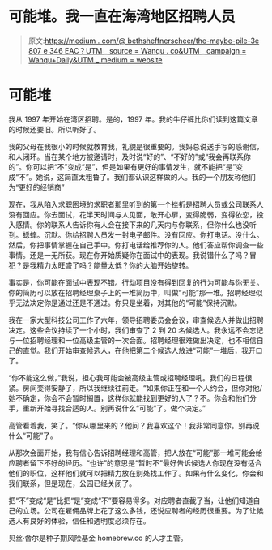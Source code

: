 # 可能堆。我一直在海湾地区招聘人员

> 原文:[https://medium . com/@ bethsheffnerscheer/the-maybe-pile-3e 807 e 346 EAC？UTM _ source = Wanqu . co&UTM _ campaign = Wanqu+Daily&UTM _ medium = website](https://medium.com/@bethsheffnerscheer/the-maybe-pile-3e807e346eac?utm_source=wanqu.co&utm_campaign=Wanqu+Daily&utm_medium=website)

# 可能堆

我从 1997 年开始在湾区招聘。是的，1997 年。我的牛仔裤比你们读到这篇文章的时候还要旧。所以听好了。

我的父母在我很小的时候就教育我，礼貌是很重要的。我妈总说送手写的感谢信，和人闭环。当在某个地方被邀请时，及时说“好的”、“不好的”或“我会再联系你的”。你可以把“不”变成“是”，但是如果有更好的事情发生，就不能把“是”变成“不”。她说，这简直太粗鲁了。我们都认识这样做的人。我的一个朋友称他们为“更好的经销商”

现在，我从陷入求职困境的求职者那里听到的第一个挫折是招聘人员或公司联系人没有回应。你去面试，花半天时间与人见面，敞开心扉，变得脆弱，变得依恋，投入感情。你的联系人告诉你有人会在接下来的几天内与你联系，但你什么也没听到。蟋蟀。沉默。你给招聘人员发一封电子邮件。没有回应。你打电话。没什么。然后，你把事情掌握在自己手中。你打电话给推荐你的人。他们答应帮你调查一些事情。还是一无所获。现在你开始质疑你在面试中的表现。我说错什么了吗？冒犯？是我精力太旺盛了吗？能量太低？你的大脑开始旋转。

事实是，你可能在面试中表现不错。行动项目没有得到回复的行为可能与你无关。你的简历可以放在招聘经理桌子上的一堆简历中，叫做“可能”那一堆。招聘经理似乎无法决定你是通过还是不通过。你只是坐着，对其他的“可能”保持沉默。

我在一家大型科技公司工作了六年，领导招聘委员会会议，审查候选人并做出招聘决定。这些会议持续了一个小时，我们审查了 2 到 20 名候选人。我永远不会忘记与一位招聘经理和一位高级主管的一次会面。招聘经理很难做出决定，也不相信自己的直觉。我们开始审查候选人，在他把第二个候选人放进“可能”一堆后，我开口了。

“你不能这么做，”我说，担心我可能会被高级主管或招聘经理吼。我们的日程很紧。房间变得安静了，所以我继续往前走。“如果你正在和一个人约会，但你对他/她不确定，你会不会暂时搁置，这样你就能找到更好的人了？不。你会和他们分手，重新开始寻找合适的人。别再说什么“可能”了。做个决定。”

高管看着我，笑了。“你从哪里来的？他问？我喜欢这个！我非常同意你。别再说什么“可能”了。

从那次会面开始，我有信心告诉招聘经理和高管，把人放在“可能”那一堆可能会给应聘者留下不好的经历。“也许”的意思是“暂时不”最好告诉候选人你现在没有适合他们的职位，这样他们就可以把精力放在别处找工作了。如果有什么变化，你会和我们联系，但是现在，公园已经关闭了。

把“不”变成“是”比把“是”变成“不”要容易得多。对应聘者直截了当，让他们知道自己的立场。公司在雇佣品牌上花了这么多钱，还说应聘者的经历很重要。为了让候选人有良好的体验，信任和透明度必须存在。

贝丝·舍尔是种子期风险基金 homebrew.co 的人才主管。